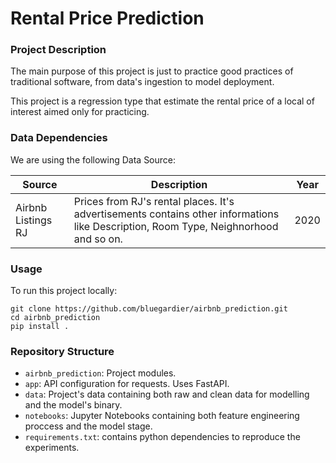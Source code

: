 # Rental Price Prediction

### Project Description
The main purpose of this project is just to practice good practices of traditional software, from data's ingestion to model deployment.

This project is a regression type that estimate the rental price of a local of interest aimed only for practicing.

### Data Dependencies
We are using the following Data Source:

| Source | Description | Year |
|--------|-------------|------|
|Airbnb Listings RJ| Prices from RJ's rental places. It's advertisements contains other informations like Description, Room Type, Neighnorhood and so on.| 2020|

### Usage
To run this project locally:

```
git clone https://github.com/bluegardier/airbnb_prediction.git
cd airbnb_prediction
pip install .
``` 

### Repository Structure
- `airbnb_prediction`: Project modules.
- `app`: API configuration for requests. Uses FastAPI.
- `data`: Project's data containing both raw and clean data for modelling and the model's binary.
- `notebooks`: Jupyter Notebooks containing both feature engineering proccess and the model stage.
- `requirements.txt`: contains python dependencies to reproduce the experiments.